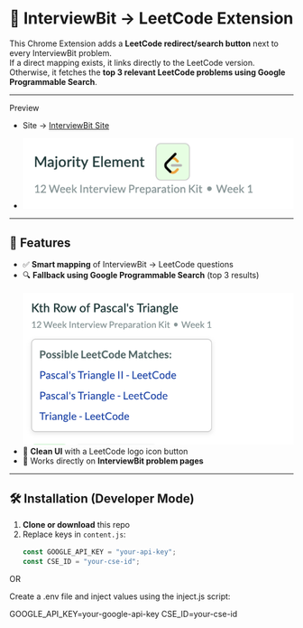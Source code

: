 # 🔗 InterviewBit → LeetCode Extension

This Chrome Extension adds a **LeetCode redirect/search button** next to every InterviewBit problem.  
If a direct mapping exists, it links directly to the LeetCode version. Otherwise, it fetches the **top 3 relevant LeetCode problems using Google Programmable Search**.

---

Preview

- Site -> [InterviewBit Site](https://www.interviewbit.com/problems/majority-element/?study_plan=study-plan-3-months&/)

- ![Main](pictures/main.png)

---

## 🚀 Features

- ✅ **Smart mapping** of InterviewBit → LeetCode questions  
- 🔍 **Fallback using Google Programmable Search** (top 3 results)  
  &nbsp;&nbsp;&nbsp;&nbsp;&nbsp;&nbsp;![Fallback](pictures/fallback.png)  
- 🎯 **Clean UI** with a LeetCode logo icon button  
- 📎 Works directly on **InterviewBit problem pages**

---

## 🛠️ Installation (Developer Mode)

1. **Clone or download** this repo  
2. Replace keys in `content.js`:
   ```js
   const GOOGLE_API_KEY = "your-api-key";
   const CSE_ID = "your-cse-id";

OR

Create a .env file and inject values using the inject.js script:

GOOGLE_API_KEY=your-google-api-key
CSE_ID=your-cse-id